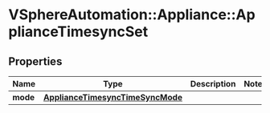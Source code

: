 # VSphereAutomation::Appliance::ApplianceTimesyncSet

## Properties
Name | Type | Description | Notes
------------ | ------------- | ------------- | -------------
**mode** | [**ApplianceTimesyncTimeSyncMode**](ApplianceTimesyncTimeSyncMode.md) |  | 


